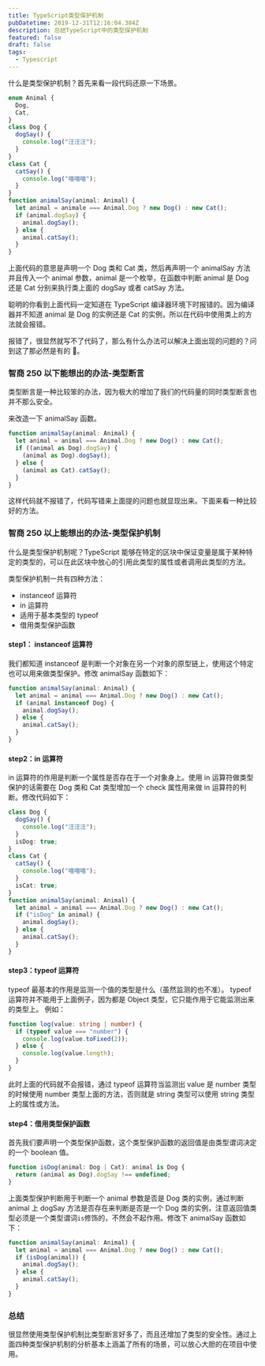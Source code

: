 ```yaml
---
title: TypeScript类型保护机制
pubDatetime: 2019-12-31T12:16:04.384Z
description: 总结TypeScript中的类型保护机制
featured: false
draft: false
tags:
  - Typescript
---
```


什么是类型保护机制？首先来看一段代码还原一下场景。

```ts
enum Animal {
  Dog,
  Cat,
}
class Dog {
  dogSay() {
    console.log("汪汪汪");
  }
}
class Cat {
  catSay() {
    console.log("喵喵喵");
  }
}
function animalSay(animal: Animal) {
  let animal = animale === Animal.Dog ? new Dog() : new Cat();
  if (animal.dogSay) {
    animal.dogSay();
  } else {
    animal.catSay();
  }
}
```

上面代码的意思是声明一个 Dog 类和 Cat 类，然后再声明一个 animalSay 方法并且传入一个 animal 参数，animal 是一个枚举，在函数中判断 animal 是 Dog 还是 Cat 分别来执行类上面的 dogSay 或者 catSay 方法。

聪明的你看到上面代码一定知道在 TypeScript 编译器环境下时报错的。因为编译器并不知道 animal 是 Dog 的实例还是 Cat 的实例，所以在代码中使用类上的方法就会报错。

报错了，很显然就写不了代码了，那么有什么办法可以解决上面出现的问题的？问到这了那必然是有的 😬。

### 智商 250 以下能想出的办法-类型断言

类型断言是一种比较笨的办法，因为极大的增加了我们的代码量的同时类型断言也并不那么安全。

来改造一下 animalSay 函数。

```ts
function animalSay(animal: Animal) {
  let animal = animal === Animal.Dog ? new Dog() : new Cat();
  if ((animal as Dog).dogSay) {
    (animal as Dog).dogSay();
  } else {
    (animal as Cat).catSay();
  }
}
```

这样代码就不报错了，代码写错来上面提的问题也就显现出来。下面来看一种比较好的方法。

### 智商 250 以上能想出的办法-类型保护机制

什么是类型保护机制呢？TypeScript 能够在特定的区块中保证变量是属于某种特定的类型的，可以在此区块中放心的引用此类型的属性或者调用此类型的方法。

类型保护机制一共有四种方法：

- instanceof 运算符
- in 运算符
- 适用于基本类型的 typeof
- 借用类型保护函数

#### step1： instanceof 运算符

我们都知道 instanceof 是判断一个对象在另一个对象的原型链上，使用这个特定也可以用来做类型保护。修改 animalSay 函数如下：

```ts
function animalSay(animal: Animal) {
  let animal = animal === Animal.Dog ? new Dog() : new Cat();
  if (animal instanceof Dog) {
    animal.dogSay();
  } else {
    animal.catSay();
  }
}
```

#### step2：in 运算符

in 运算符的作用是判断一个属性是否存在于一个对象身上。使用 in 运算符做类型保护的话需要在 Dog 类和 Cat 类型增加一个 check 属性用来做 in 运算符的判断。修改代码如下：

```ts
class Dog {
  dogSay() {
    console.log("汪汪汪");
  }
  isDog: true;
}
class Cat {
  catSay() {
    console.log("喵喵喵");
  }
  isCat: true;
}
function animalSay(animal: Animal) {
  let animal = animal === Animal.Dog ? new Dog() : new Cat();
  if ("isDog" in animal) {
    animal.dogSay();
  } else {
    animal.catSay();
  }
}
```

#### step3：typeof 运算符

typeof 最基本的作用是监测一个值的类型是什么（虽然监测的也不准）。
typeof 运算符并不能用于上面例子，因为都是 Object 类型，它只能作用于它能监测出来的类型上。
例如：

```ts
function log(value: string | number) {
  if (typeof value === "number") {
    console.log(value.toFixed(2));
  } else {
    console.log(value.length);
  }
}
```

此时上面的代码就不会报错，通过 typeof 运算符当监测出 value 是 number 类型的时候使用 number 类型上面的方法，否则就是 string 类型可以使用 string 类型上的属性或方法。

#### step4：借用类型保护函数

首先我们要声明一个类型保护函数，这个类型保护函数的返回值是由类型谓词决定的一个 boolean 值。

```ts
function isDog(animal: Dog | Cat): animal is Dog {
  return (animal as Dog).dogSay !== undefined;
}
```

上面类型保护判断用于判断一个 animal 参数是否是 Dog 类的实例，通过判断 animal 上 dogSay 方法是否存在来判断是否是一个 Dog 类的实例，注意返回值类型必须是一个类型谓词`is`修饰的，不然会不起作用。修改下 animalSay 函数如下：

```ts
function animalSay(animal: Animal) {
  let animal = animal === Animal.Dog ? new Dog() : new Cat();
  if (isDog(animal)) {
    animal.dogSay();
  } else {
    animal.catSay();
  }
}
```

### 总结

很显然使用类型保护机制比类型断言好多了，而且还增加了类型的安全性。通过上面四种类型保护机制的分析基本上涵盖了所有的场景，可以放心大胆的在项目中使用。
